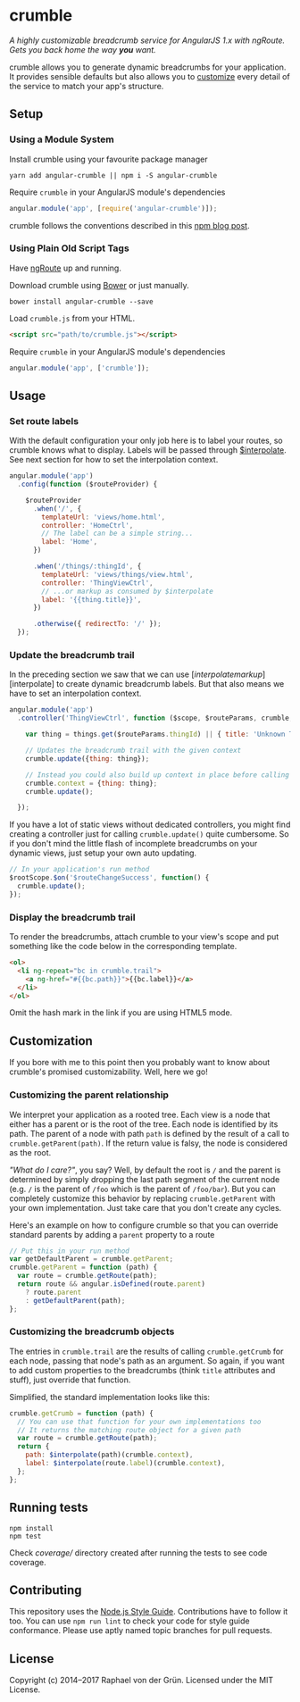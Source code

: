 # crumble

*A highly customizable breadcrumb service for AngularJS 1.x with ngRoute. Gets you back home the way __you__ want.*

crumble allows you to generate dynamic breadcrumbs for your application.
It provides sensible defaults but also allows you to [customize](#customization) every detail of the service to match your app's structure.


## Setup

### Using a Module System

Install crumble using your favourite package manager
~~~
yarn add angular-crumble || npm i -S angular-crumble
~~~

Require `crumble` in your AngularJS module's dependencies
~~~js
angular.module('app', [require('angular-crumble')]);
~~~

crumble follows the conventions described in this [npm blog post].

### Using Plain Old Script Tags
Have [ngRoute] up and running.

Download crumble using [Bower] or just manually.
~~~
bower install angular-crumble --save
~~~

Load `crumble.js` from your HTML.

~~~html
<script src="path/to/crumble.js"></script>
~~~

Require `crumble` in your AngularJS module's dependencies

~~~js
angular.module('app', ['crumble']);
~~~


## Usage

### Set route labels

With the default configuration your only job here is to label your routes, so crumble knows what to display. Labels will be passed through [$interpolate]. See next section for how to set the interpolation context.

~~~js
angular.module('app')
  .config(function ($routeProvider) {

    $routeProvider
      .when('/', {
        templateUrl: 'views/home.html',
        controller: 'HomeCtrl',
        // The label can be a simple string...
        label: 'Home',
      })

      .when('/things/:thingId', {
        templateUrl: 'views/things/view.html',
        controller: 'ThingViewCtrl',
        // ...or markup as consumed by $interpolate
        label: '{{thing.title}}',
      })

      .otherwise({ redirectTo: '/' });
  });
~~~


### Update the breadcrumb trail

In the preceding section we saw that we can use [$interpolate markup][$interpolate] to create dynamic breadcrumb labels. But that also means we have to set an interpolation context.

~~~js
angular.module('app')
  .controller('ThingViewCtrl', function ($scope, $routeParams, crumble, things) {

    var thing = things.get($routeParams.thingId) || { title: 'Unknown Thing' };

    // Updates the breadcrumb trail with the given context
    crumble.update({thing: thing});

    // Instead you could also build up context in place before calling update
    crumble.context = {thing: thing};
    crumble.update();

  });
~~~

If you have a lot of static views without dedicated controllers, you might find  creating a controller just for calling `crumble.update()` quite cumbersome. So if you don't mind the little flash of incomplete breadcrumbs on your dynamic views, just setup your own auto updating.

~~~js
// In your application's run method
$rootScope.$on('$routeChangeSuccess', function() {
  crumble.update();
});
~~~

### Display the breadcrumb trail

To render the breadcrumbs, attach crumble to your view's scope and put something like the code below in the corresponding template.

~~~html
<ol>
  <li ng-repeat="bc in crumble.trail">
    <a ng-href="#{{bc.path}}">{{bc.label}}</a>
  </li>
</ol>
~~~

Omit the hash mark in the link if you are using HTML5 mode.


## Customization

If you bore with me to this point then you probably want to know about crumble's promised customizability. Well, here we go!

### Customizing the parent relationship

We interpret your application as a rooted tree. Each view is a node that either has a parent or is the root of the tree. Each node is identified by its path. The parent of a node with path `path` is defined by the result of a call to `crumble.getParent(path)`. If the return value is falsy, the node is considered as the root.

*"What do I care?"*, you say? Well, by default the root is `/` and the parent is determined by simply dropping the last path segment of the current node (e.g. `/` is the parent of `/foo` which is the parent of `/foo/bar`). But you can completely customize this behavior by replacing `crumble.getParent` with your own implementation. Just take care that you don't create any cycles.

Here's an example on how to configure crumble so that you can override standard parents by adding a `parent` property to a route

~~~js
// Put this in your run method
var getDefaultParent = crumble.getParent;
crumble.getParent = function (path) {
  var route = crumble.getRoute(path);
  return route && angular.isDefined(route.parent)
    ? route.parent
    : getDefaultParent(path);
};
~~~

### Customizing the breadcrumb objects

The entries in `crumble.trail` are the results of calling `crumble.getCrumb` for each node, passing that node's path as an argument. So again, if you want to add custom properties to the breadcrumbs (think `title` attributes and stuff), just override that function.

Simplified, the standard implementation looks like this:

~~~js
crumble.getCrumb = function (path) {
  // You can use that function for your own implementations too
  // It returns the matching route object for a given path
  var route = crumble.getRoute(path);
  return {
    path: $interpolate(path)(crumble.context),
    label: $interpolate(route.label)(crumble.context),
  };
};
~~~

## Running tests

~~~
npm install
npm test
~~~

Check _coverage/_ directory created after running the tests to see code coverage.


## Contributing

This repository uses the [Node.js Style Guide][nsg]. Contributions have to follow it too. You can use `npm run lint` to check your code for style guide conformance. Please use aptly named topic branches for pull requests.


## License

Copyright (c) 2014–2017 Raphael von der Grün. Licensed under the MIT License.


[Bower]:          http://bower.io/
[ngRoute]:        https://docs.angularjs.org/api/ngRoute
[$interpolate]:   https://docs.angularjs.org/api/ng/service/$interpolate
[nsg]:            https://github.com/felixge/node-style-guide
[npm]:            https://www.npmjs.com/
[npm blog post]:  http://blog.npmjs.org/post/114584444410
